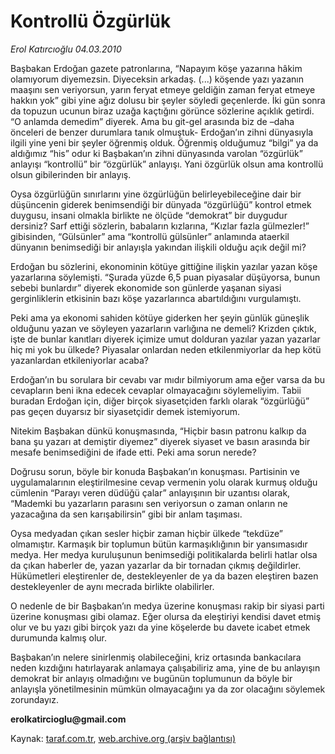 # Kontrollü Özgürlük

*Erol Katırcıoğlu 04.03.2010*

<div class="yazi">
<p>Başbakan Erdoğan gazete patronlarına, “Napayım köşe yazarına hâkim olamıyorum diyemezsin. Diyeceksin arkadaş. (...) köşende yazı yazanın maaşını sen veriyorsun, yarın feryat etmeye geldiğin zaman feryat etmeye hakkın yok” gibi yine ağız dolusu bir şeyler söyledi geçenlerde. İki gün sonra da topuzun ucunun biraz uzağa kaçtığını görünce sözlerine açıklık getirdi. “O anlamda demedim” diyerek. Ama bu git-gel arasında biz de –daha önceleri de benzer durumlara tanık olmuştuk- Erdoğan’ın zihni dünyasıyla ilgili yine yeni bir şeyler öğrenmiş olduk. Öğrenmiş olduğumuz “bilgi” ya da aldığımız “his” odur ki Başbakan’ın zihni dünyasında varolan “özgürlük” anlayışı “kontrollü” bir “özgürlük” anlayışı. Yani özgürlük olsun ama kontrollü olsun gibilerinden bir anlayış.</p>
<p>Oysa özgürlüğün sınırlarını yine özgürlüğün belirleyebileceğine dair bir düşüncenin giderek benimsendiği bir dünyada “özgürlüğü” kontrol etmek duygusu, insani olmakla birlikte ne ölçüde “demokrat” bir duygudur dersiniz? Sarf ettiği sözlerin, babaların kızlarına, “Kızlar fazla gülmezler!” gibisinden, “Gülsünler” ama “kontrollü gülsünler” anlamında ataerkil dünyanın benimsediği bir anlayışla yakından ilişkili olduğu açık değil mi?</p>
<p>Erdoğan bu sözlerini, ekonominin kötüye gittiğine ilişkin yazılar yazan köşe yazarlarına söylemişti. “Şurada yüzde 6,5 puan piyasalar düşüyorsa, bunun sebebi bunlardır” diyerek ekonomide son günlerde yaşanan siyasi gerginliklerin etkisinin bazı köşe yazarlarınca abartıldığını vurgulamıştı.</p>
<p>Peki ama ya ekonomi sahiden kötüye giderken her şeyin günlük güneşlik olduğunu yazan ve söyleyen yazarların varlığına ne demeli? Krizden çıktık, işte de bunlar kanıtları diyerek içimize umut dolduran yazılar yazan yazarlar hiç mi yok bu ülkede? Piyasalar onlardan neden etkilenmiyorlar da hep kötü yazanlardan etkileniyorlar acaba?</p>
<p>Erdoğan’ın bu sorulara bir cevabı var mıdır bilmiyorum ama eğer varsa da bu cevapların beni ikna edecek cevaplar olmayacağını söylemeliyim. Tabii buradan Erdoğan için, diğer birçok siyasetçiden farklı olarak “özgürlüğü” pas geçen duyarsız bir siyasetçidir demek istemiyorum.</p>
<p>Nitekim Başbakan dünkü konuşmasında, “Hiçbir basın patronu kalkıp da bana şu yazarı at demiştir diyemez” diyerek siyaset ve basın arasında bir mesafe benimsediğini de ifade etti. Peki ama sorun nerede?</p>
<p>Doğrusu sorun, böyle bir konuda Başbakan’ın konuşması. Partisinin ve uygulamalarının eleştirilmesine cevap vermenin yolu olarak kurmuş olduğu cümlenin “Parayı veren düdüğü çalar” anlayışının bir uzantısı olarak, “Mademki bu yazarların parasını sen veriyorsun o zaman onların ne yazacağına da sen karışabilirsin” gibi bir anlam taşıması.</p>
<p>Oysa medyadan çıkan sesler hiçbir zaman hiçbir ülkede “tekdüze” olmamıştır. Karmaşık bir toplumun bütün karmaşıklığının bir yansımasıdır medya. Her medya kuruluşunun benimsediği politikalarda belirli hatlar olsa da çıkan haberler de, yazan yazarlar da bir tornadan çıkmış değildirler. Hükümetleri eleştirenler de, destekleyenler de ya da bazen eleştiren bazen destekleyenler de aynı mecrada birlikte olabilirler.</p>
<p>O nedenle de bir Başbakan’ın medya üzerine konuşması rakip bir siyasi parti üzerine konuşması gibi olamaz. Eğer olursa da eleştiriyi kendisi davet etmiş olur ve bu yazı gibi birçok yazı da yine köşelerde bu davete icabet etmek durumunda kalmış olur.</p>
<p>Başbakan’ın nelere sinirlenmiş olabileceğini, kriz ortasında bankacılara neden kızdığını hatırlayarak anlamaya çalışabiliriz ama, yine de bu anlayışın demokrat bir anlayış olmadığını ve bugünün toplumunun da böyle bir anlayışla yönetilmesinin mümkün olmayacağını ya da zor olacağını söylemek zorundayız.</p><b>
<p>erolkatircioglu@gmail.com</p></b></div>

Kaynak: [taraf.com.tr](http://www.taraf.com.tr:80/erol-katircioglu/makale-kontrollu-ozgurluk.htm), [web.archive.org (arşiv bağlantısı)](http://web.archive.org/web/20100623152040/http://www.taraf.com.tr:80/erol-katircioglu/makale-kontrollu-ozgurluk.htm)
